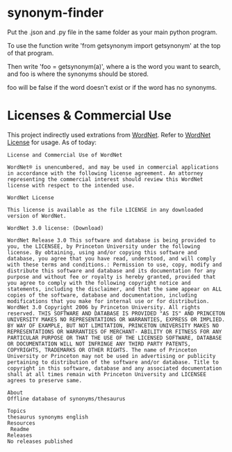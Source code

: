 # synonym-finder

Put the .json and .py file in the same folder as your main python program.

To use the function write 'from getsynonym import getsynonym' at the top of that program.

Then write 'foo = getsynonym(a)', where a is the word you want to search, and foo is where the synonyms should be stored.

foo will be false if the word doesn't exist or if the word has no synonyms.

# Licenses & Commercial Use

This project indirectly used extrations from [WordNet](https://wordnet.princeton.edu/). Refer to [WordNet License](https://wordnet.princeton.edu/license-and-commercial-use) for usage. As of today:
```
License and Commercial Use of WordNet

WordNet® is unencumbered, and may be used in commercial applications in accordance with the following license agreement. An attorney representing the commercial interest should review this WordNet license with respect to the intended use.

WordNet License

This license is available as the file LICENSE in any downloaded version of WordNet.

WordNet 3.0 license: (Download)

WordNet Release 3.0 This software and database is being provided to you, the LICENSEE, by Princeton University under the following license. By obtaining, using and/or copying this software and database, you agree that you have read, understood, and will comply with these terms and conditions.: Permission to use, copy, modify and distribute this software and database and its documentation for any purpose and without fee or royalty is hereby granted, provided that you agree to comply with the following copyright notice and statements, including the disclaimer, and that the same appear on ALL copies of the software, database and documentation, including modifications that you make for internal use or for distribution. WordNet 3.0 Copyright 2006 by Princeton University. All rights reserved. THIS SOFTWARE AND DATABASE IS PROVIDED "AS IS" AND PRINCETON UNIVERSITY MAKES NO REPRESENTATIONS OR WARRANTIES, EXPRESS OR IMPLIED. BY WAY OF EXAMPLE, BUT NOT LIMITATION, PRINCETON UNIVERSITY MAKES NO REPRESENTATIONS OR WARRANTIES OF MERCHANT- ABILITY OR FITNESS FOR ANY PARTICULAR PURPOSE OR THAT THE USE OF THE LICENSED SOFTWARE, DATABASE OR DOCUMENTATION WILL NOT INFRINGE ANY THIRD PARTY PATENTS, COPYRIGHTS, TRADEMARKS OR OTHER RIGHTS. The name of Princeton University or Princeton may not be used in advertising or publicity pertaining to distribution of the software and/or database. Title to copyright in this software, database and any associated documentation shall at all times remain with Princeton University and LICENSEE agrees to preserve same.

About
Offline database of synonyms/thesaurus

Topics
thesaurus synonyms english
Resources
 Readme
Releases
No releases published
```
